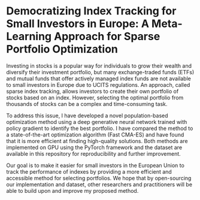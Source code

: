 # Democratizing Index Tracking for Small Investors in Europe: A Meta-Learning Approach for Sparse Portfolio Optimization 

Investing in stocks is a popular way for individuals to grow their wealth and diversify their investment portfolio, but many exchange-traded funds (ETFs) and mutual funds that offer actively managed index funds are not available to small investors in Europe due to UCITS regulations. An approach, called sparse index tracking, allows investors to create their own portfolio of stocks based on an index. However, selecting the optimal portfolio from thousands of stocks can be a complex and time-consuming task.

To address this issue, I have developed a novel population-based optimization method using a deep generative neural network trained with policy gradient to identify the best portfolio. I have compared the method to a state-of-the-art optimization algorithm (Fast CMA-ES) and have found that it is more efficient at finding high-quality solutions. Both methods are implemented on GPU using the PyTorch framework and the dataset are available in this repository for reproducibility and further improvement.

Our goal is to make it easier for small investors in the European Union to track the performance of indexes by providing a more efficient and accessible method for selecting portfolios. We hope that by open-sourcing our implementation and dataset, other researchers and practitioners will be able to build upon and improve my proposed method.
